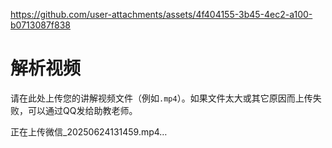 
https://github.com/user-attachments/assets/4f404155-3b45-4ec2-a100-b0713087f838
# 解析视频

请在此处上传您的讲解视频文件（例如`.mp4`）。如果文件太大或其它原因而上传失败，可以通过QQ发给助教老师。


正在上传微信_20250624131459.mp4…

